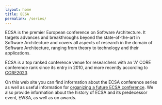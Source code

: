 ```yaml
---
layout: home
title: ECSA
permalink: /series/
---
```


ECSA is the premier European conference on Software Architecture. It targets advances and breakthroughs beyond the state-of-the-art in Software Architecture and covers all aspects of research in the domain of Software Architecture, ranging from theory to technology and their applications.

ECSA is a top ranked conference venue for researchers with an 'A' CORE conference rank since its entry in 2010, and more recently according to [CORE2023](http://portal.core.edu.au/conf-ranks/?search=ECSA&by=all&source=CORE2023).

On this web site you can find information about the ECSA conference series as well as useful information for [organizing a future ECSA conference](/series/call-for-letters-of-interest/). We also provide information about the history of ECSA and its predecessor event, EWSA, as well as on awards.

